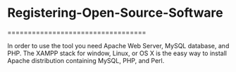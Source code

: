 # Registering-Open-Source-Software
==================================

In order to use the tool you need Apache Web Server, MySQL database, and PHP. The XAMPP stack for window, Linux, or OS X is the easy way to install Apache distribution containing MySQL, PHP, and Perl. 
